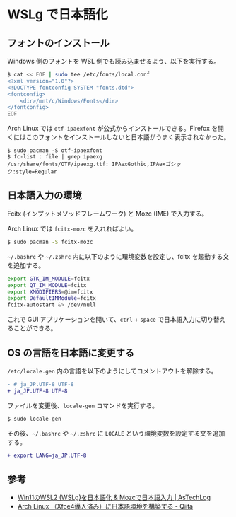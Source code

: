 # WSLg で日本語化

## フォントのインストール

Windows 側のフォントを WSL 側でも読み込ませるよう、以下を実行する。

```bash
$ cat << EOF | sudo tee /etc/fonts/local.conf
<?xml version="1.0"?>
<!DOCTYPE fontconfig SYSTEM "fonts.dtd">
<fontconfig>
    <dir>/mnt/c/Windows/Fonts</dir>
</fontconfig>
EOF
```

Arch Linux では `otf-ipaexfont` が公式からインストールできる。Firefox を開くにはこのフォントをインストールしないと日本語がうまく表示されなかった。

```
$ sudo pacman -S otf-ipaexfont
$ fc-list : file | grep ipaexg
/usr/share/fonts/OTF/ipaexg.ttf: IPAexGothic,IPAexゴシック:style=Regular
```

## 日本語入力の環境

Fcitx  (インプットメソッドフレームワーク) と Mozc (IME) で入力する。

Arch Linux では `fcitx-mozc` を入れればよい。

```bash
$ sudo pacman -S fcitx-mozc
```

`~/.bashrc` や `~/.zshrc` 内に以下のように環境変数を設定し、fcitx を起動する文を追加する。

```bash
export GTK_IM_MODULE=fcitx
export QT_IM_MODULE=fcitx
export XMODIFIERS=@im=fcitx
export DefaultIMModule=fcitx
fcitx-autostart &> /dev/null
```

これで GUI アプリケーションを開いて、`ctrl` + `space` で日本語入力に切り替えることができる。

## OS の言語を日本語に変更する

`/etc/locale.gen` 内の言語を以下のようにしてコメントアウトを解除する。

```diff
- # ja_JP.UTF-8 UTF-8
+ ja_JP.UTF-8 UTF-8
```

ファイルを変更後、`locale-gen` コマンドを実行する。

```bash
$ sudo locale-gen
```

その後、`~/.bashrc` や `~/.zshrc` に `LOCALE` という環境変数を設定する文を追加する。

```diff
+ export LANG=ja_JP.UTF-8
```

## 参考

- [Win11のWSL2 (WSLg)を日本語化 & Mozcで日本語入力 | AsTechLog](https://astherier.com/blog/2021/07/windows11-wsl2-wslg-japanese/)
- [Arch Linux （Xfce4導入済み）に日本語環境を構築する - Qiita](https://qiita.com/HayatoAoi/items/7ef87c37ecb41f8ca14e)

